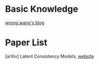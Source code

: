 # Basic Knowledge
[wrong.wang's blog](https://wrong.wang/blog/20231111-consistency-is-all-you-need/)

# Paper List
[arXiv] Latent Consistency Models, [website](https://latent-consistency-models.github.io/)